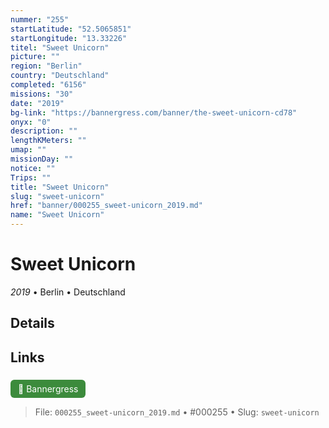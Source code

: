 ```yaml
---
nummer: "255"
startLatitude: "52.5065851"
startLongitude: "13.33226"
titel: "Sweet Unicorn"
picture: ""
region: "Berlin"
country: "Deutschland"
completed: "6156"
missions: "30"
date: "2019"
bg-link: "https://bannergress.com/banner/the-sweet-unicorn-cd78"
onyx: "0"
description: ""
lengthKMeters: ""
umap: ""
missionDay: ""
notice: ""
Trips: ""
title: "Sweet Unicorn"
slug: "sweet-unicorn"
href: "banner/000255_sweet-unicorn_2019.md"
name: "Sweet Unicorn"
---
```

# Sweet Unicorn

*2019* • Berlin • Deutschland





## Details









## Links
<a href="https://bannergress.com/banner/the-sweet-unicorn-cd78" style="display:inline-block;margin:6px 8px 0 0;padding:6px 12px;background:#3c8b3c;color:#fff;text-decoration:none;border-radius:6px;">🔗 Bannergress</a>




> File: `000255_sweet-unicorn_2019.md` • #000255 • Slug: `sweet-unicorn`
